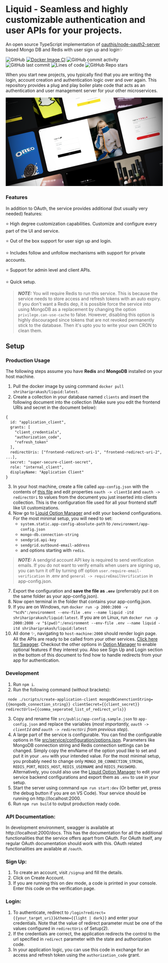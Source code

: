 # Liquid - Seamless and highly customizable authentication and user APIs for your projects.

An open source TypeScript implementation of [oauthjs/node-oauth2-server](https://github.com/oauthjs/node-oauth2-server) based Mongo DB and Redis with user sign up and login✨

![GitHub](https://img.shields.io/github/license/shrihari-prakash/liquid)
[![Docker Image CI](https://github.com/shrihari-prakash/liquid/actions/workflows/docker-image.yml/badge.svg)](https://github.com/shrihari-prakash/liquid/actions/workflows/docker-image.yml)
![GitHub commit activity](https://img.shields.io/github/commit-activity/m/shrihari-prakash/liquid)
![GitHub last commit](https://img.shields.io/github/last-commit/shrihari-prakash/liquid)
![Lines of code](https://img.shields.io/tokei/lines/github/shrihari-prakash/liquid)
![GitHub Repo stars](https://img.shields.io/github/stars/shrihari-prakash/liquid?style=social)

When you start new projects, you typically find that you are writing the login, account creation and authentication logic over and over again. This repository provides a plug and play boiler plate code that acts as an authentication and user management server for your other microservices.

![Liquid](images/liquid-banner.png)

### Features

In addition to OAuth, the service provides additional (but usually very needed) features:

⭐ High degree customization capabilities. Customize and configure every part of the UI and service.

⭐ Out of the box support for user sign up and login.

⭐ Includes follow and unfollow mechanisms with support for private accounts.

⭐ Support for admin level and client APIs.

⭐ Quick setup.

> **_NOTE:_** You will require Redis to run this service. This is because the service needs to store access and refresh tokens with an auto expiry. If you don't want a Redis dep, it is possible force the service into using MongoDB as a replacement by changing the option `privilege.can-use-cache` to false. However, disabling this option is highly discouraged since tokens that are not revoked permanently stick to the database. Then it's upto you to write your own CRON to clean them.

## Setup
### Production Usage
The following steps assume you have **Redis** and **MongoDB** installed on your host machine.
1. Pull the docker image by using command `docker pull shrihariprakash/liquid:latest`.
2. Create a collection in your database named `clients` and insert the following document into the collection (Make sure you edit the frontend URIs and secret in the document below):

```
{
  id: "application_client",
  grants: [
    "client_credentials",
    "authorization_code",
    "refresh_token"
  ],
  redirectUris: ["frontend-redirect-uri-1", "frontend-redirect-uri-2", ...],
  secret: "super-secure-client-secret",
  role: "internal_client",
  displayName: "Application Client"
}
```

3. In your host machine, create a file called `app-config.json` with the contents of [this file](https://raw.githubusercontent.com/shrihari-prakash/liquid/main/src/public/app-config.sample.json) and edit properties `oauth -> clientId` and `oauth -> redirectUri` to values from the document you just inserted into clients collection. This is the configuration file used for all your frontend stuff like UI customizations.
5. Now go to [Liquid Option Manager](https://liquid-om.netlify.app/) and edit your backend configurations. For the most minimal setup, you will need to set:
   * `system.static.app-config-absolute-path` to `/environment/app-config.json`
   * `mongo-db.connection-string`
   * `sendgrid.api-key`
   * `sendgrid.outbound-email-address`
   * and options starting with `redis`. 
> **_NOTE:_** A sendgrid account API key is required to send verification emails. If you do not want to verify emails when users are signing up, you can turn it off by turning off option `user.require-email-verification` in .env and `general -> requireEmailVerification` in app-config.json.
7. Export the configuration and **save the file as `.env`** (preferrably put it on the same folder as your app-config.json).
8. Now open terminal in the folder that contains your app-config.json.
9. If you are on Windows, run `docker run -p 2000:2000 -v "%cd%":/environment --env-file .env --name liquid -itd shrihariprakash/liquid:latest`. If you are on Linux, run `docker run -p 2000:2000 -v "$(pwd)":/environment --env-file .env --name liquid -itd shrihariprakash/liquid:latest`
10. All done ✨, navigating to `host-machine:2000` should render login page. All the APIs are ready to be called from your other services. [Click here for Swagger](https://raw.githubusercontent.com/shrihari-prakash/liquid/main/src/swagger.yaml). Checkout the other options in [Option Manager](https://liquid-om.netlify.app/) to enable optional features if they interest you. Also see Sign Up and Login section in the bottom of this document to find how to handle redirects from your app for authentication.
### Development
1. Run `npm i`.
2. Run the following command (without brackets):

```
 node ./scripts/create-application-client mongodbConenctionString={{mongodb_connection_string}} clientSecret={{client_secret}} redirectUrls={{comma_seperated_list_of_redirect_urls}}
```

3. Copy and rename file `src/public/app-config.sample.json` to `app-config.json` and replace the variables (*most importantly, `oauth -> clientId` and `oauth -> redirectUri` from previous step*).
4. A large part of the service is configurable. You can find the configurable options in file [src/service/configuration/options.json](src/service/configuration/options.json). Parameters like MongoDB connection string and Redis connection settings can be changed. Simply copy the envName of the option youd like to set and put it in your `.env` with your intended value. For the most minimal setup, you probably need to change only `MONGO_DB_CONNECTION_STRING`, `REDIS_PORT`, `REDIS_HOST`, `REDIS_USERNAME` and `REDIS_PASSWORD`. Alternatively, you could also use the [Liquid Option Manager](https://liquid-om.netlify.app/) to edit your service backend configurations and export them as `.env` to use in your setup. 
5. Start the server using command `npm run start:dev` (Or better yet, press the debug button if you are on VS Code). Your service should be running on http://localhost:2000.
6. Run `npm run build` to output production ready code.

### API Documentation:

In development environment, swagger is available at http://localhost:2000/docs. This has the documentation for all the additional functionalities that the service offers apart from OAuth. For OAuth itself, any regular OAuth documentation should work with this. OAuth related functionalities are available at `/oauth`.

### Sign Up:

1. To create an account, visit `/signup` and fill the details.
2. Click on Create Account.
3. If you are running this on dev mode, a code is printed in your console. Enter this code on the verification page.

### Login:

1. To authenticate, redirect to `/login?redirect={{your_target_uri}}&theme={{light | dark}}` and enter your credentials. Note that the value of redirect parameter must be one of the values configured in `redirectUris` of Setup(2).
2. If the credentials are correct, the application redirects the control to the url specified in `redirect` parameter with the state and authorization code.
3. In your application logic, you can use this code in exchange for an access and refresh token using the `authorization_code` grant.
